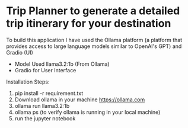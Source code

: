 # Trip Planner to generate a detailed trip itinerary for your destination

To build this application I have used the Ollama platform (a platform that provides access to large language models similar to OpenAI's GPT) and Gradio (UI)
- Model Used llama3.2:1b (From Ollama)
- Gradio for User Interface

Installation Steps:

1. pip install -r requirement.txt
2. Download ollama in your machine https://ollama.com
3. ollama run llama3.2:1b
4. ollama ps (to verify ollama is running in your local machine)
5. run the jupyter notebook
